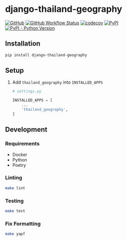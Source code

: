 # django-thailand-geography

[![GitHub](https://img.shields.io/github/license/earthpyy/django-thailand-geography)](https://github.com/earthpyy/django-thailand-geography/blob/main/LICENSE)
[![GitHub Workflow Status](https://img.shields.io/github/actions/workflow/status/earthpyy/django-thailand-geography/ci.yml?branch=main)](https://github.com/earthpyy/django-thailand-geography/actions/workflows/ci.yml)
[![codecov](https://codecov.io/gh/earthpyy/django-thailand-geography/branch/main/graph/badge.svg?token=PN19DJ3SDF)](https://codecov.io/gh/earthpyy/django-thailand-geography)
[![PyPI](https://img.shields.io/pypi/v/django-nats-client)](https://pypi.org/project/django-nats-client/)  
[![PyPI - Python Version](https://img.shields.io/pypi/pyversions/django-nats-client)](https://github.com/earthpyy/django-thailand-geography)

## Installation

```bash
pip install django-thailand-geography
```

## Setup

1. Add `thailand_geography` into `INSTALLED_APPS`

   ```python
   # settings.py

   INSTALLED_APPS = [
       ...
       'thailand_geography',
   ]
   ```

## Development

### Requirements

- Docker
- Python
- Poetry

### Linting

```bash
make lint
```

### Testing

```bash
make test
```

### Fix Formatting

```bash
make yapf
```
